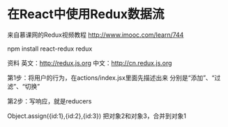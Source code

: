 # 在React中使用Redux数据流

来自慕课网的Redux视频教程
http://www.imooc.com/learn/744

npm install react-redux redux

资料
英文：http://redux.js.org
中文：http://cn.redux.js.org


第1步：将用户的行为，在actions/index.jsx里面先描述出来
    分别是“添加”、“过滤”、“切换”

第2步：写响应，就是reducers

Object.assign({id:1},{id:2},{id:3})
把对象2和对象3，合并到对象1














